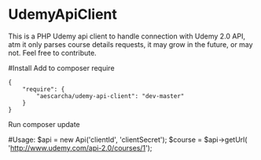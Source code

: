 # UdemyApiClient

This is a PHP Udemy api client to handle connection with Udemy 2.0 API, atm it only parses course details requests, it may grow in the future, or may not. Feel free to contribute.

#Install
Add to composer require

    {
        "require": {
            "aescarcha/udemy-api-client": "dev-master"
        }
    }
    
Run composer update

#Usage:
    $api = new Api('clientId', 'clientSecret');
    $course = $api->getUrl( 'http://www.udemy.com/api-2.0/courses/1');
